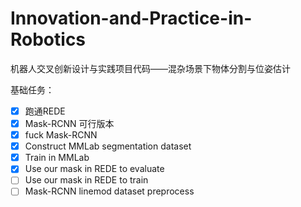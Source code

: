 # Innovation-and-Practice-in-Robotics
机器人交叉创新设计与实践项目代码——混杂场景下物体分割与位姿估计



基础任务：

- [x] 跑通REDE
- [x] Mask-RCNN 可行版本
- [x] fuck Mask-RCNN
- [x] Construct MMLab segmentation dataset
- [x] Train in MMLab
- [x] Use our mask in REDE to evaluate
- [ ] Use our mask in REDE to train
- [ ] Mask-RCNN linemod dataset preprocess
